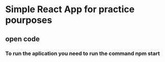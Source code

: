 # Simple React App for practice pourposes

## open code

### To run the aplication you need to run the command npm start